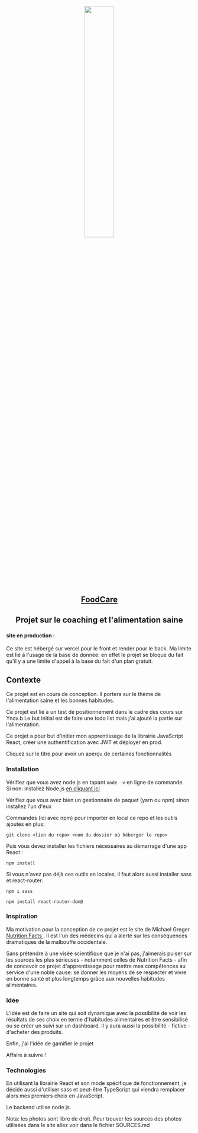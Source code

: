 
<div align="center">
  <img src='beans.jpeg' width="40%">
</div>

## <p align="center"><a href="https://rockntasks.vercel.app">FoodCare</a></p>

## <p align="center"> Projet sur le coaching et l'alimentation saine</p> 

#### site en production : 
  
Ce site est hébergé sur vercel pour le front et render pour le back. Ma limite est lié à l'usage de la base de donnée: en effet le projet se bloque du fait qu'il y a une limite d'appel à la base du fait d'un plan gratuit.

## Contexte

Ce projet est en cours de conception. Il portera sur le thème de l'alimentation saine et les bonnes habitudes. <br/>

Ce projet est lié à un test de positionnement dans le cadre des cours sur Ynov.b Le but initial est de faire une todo list mais j'ai ajouté la partie sur l'alimentation.

Ce projet a pour but d'initier mon apprentissage de la librairie JavaScript React, créer une authentification avec JWT et déployer en prod. <br/>

Cliquez sur le titre pour avoir un aperçu de certaines fonctionnalités<br/>

### Installation 

Vérifiez que vous avez node.js en tapant <code>node -v</code> en ligne de commande.<br/>
Si non: installez Node.js <a href="https://nodejs.org/en/">en cliquant ici</a><br/>

Vérifiez que vous avez bien un gestionnaire de paquet (yarn ou npm) sinon installez l'un d'eux<br/> 

Commandes (ici avec npm) pour importer en local ce repo et les outils ajoutés en plus: <br/>

```` 
git clone <lien du repo> <nom du dossier où héberger le repo>
````

Puis vous devez installer les fichiers nécessaires au démarrage d'une app React : <br/>
  
```
npm install
```
  
Si vous n'avez pas déjà ces outils en locales, il faut alors aussi installer sass et react-router: 

```
npm i sass
```

```
npm install react-router-dom@
```

### Inspiration

Ma motivation pour la conception de ce projet est le site de Michael Greger <a href="https://nutritionfacts.org/"> Nutrition Facts </a>.
Il est l'un des médecins qui a alerté sur les conséquences dramatiques de la malbouffe occidentale. <br/>

Sans prétendre à une visée scientifique que je n'ai pas, j'aimerais puiser sur les sources les plus sérieuses - notamment celles de Nutrition Facts - afin de concevoir ce projet d'apprentissage pour mettre mes compétences au service d'une noble cause: se donner les moyens de se respecter et vivre en bonne santé et plus longtemps grâce aux nouvelles habitudes alimentaires. <br/>

### Idée

L'idée est de faire un site qui soit dynamique avec la possibilité de voir les résultats de ses choix en terme d'habitudes alimentaires et être sensibilisé ou se créer un suivi sur un dashboard. Il y aura aussi la possibilité - fictive - d'acheter des produits. <br/>

Enfin, j'ai l'idée de gamifier le projet<br/>

Affaire à suivre !<br/>

### Technologies

En utilisant la librairie React et son mode spécifique de fonctionnement, je décide aussi d'utiliser sass et peut-être TypeScript qui viendra remplacer alors mes premiers choix en JavaScript.

Le backend utilise node js.

Nota: les photos sont libre de droit. Pour trouver les sources des photos utilisées dans le site allez voir dans le fichier SOURCES.md
